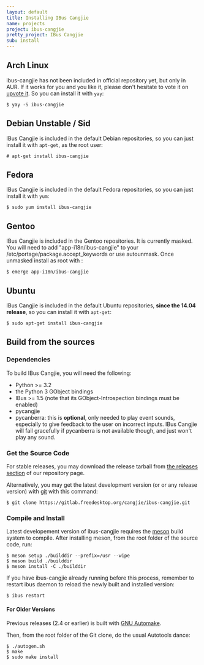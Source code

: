 ```yaml
---
layout: default
title: Installing IBus Cangjie
name: projects
project: ibus-cangjie
pretty_project: IBus Cangjie
sub: install
---
```


## Arch Linux

ibus-cangjie has not been included in official repository yet, but only in AUR.
If it works for you and you like it, please don't hesitate to vote it on
[upvote it](https://aur.archlinux.org/packages/ibus-cangjie/).
So you can install it with `yay`:

```
$ yay -S ibus-cangjie
```

## Debian Unstable / Sid

IBus Cangjie is included in the default Debian repositories, so you can just
install it with `apt-get`, as the root user:

```
# apt-get install ibus-cangjie
```

## Fedora

IBus Cangjie is included in the default Fedora repositories, so you can just
install it with `yum`:

```
$ sudo yum install ibus-cangjie
```

## Gentoo

IBus Cangjie is included in the Gentoo repositories. It is currently masked.
You will need to add "app-i18n/ibus-cangjie" to your /etc/portage/package.accept_keywords
or use autounmask. Once unmasked install as root with :

```
$ emerge app-i18n/ibus-cangjie
```

## Ubuntu

IBus Cangjie is included in the default Ubuntu repositories, **since
the 14.04 release**, so you can install it with `apt-get`:

```
$ sudo apt-get install ibus-cangjie
```

## Build from the sources

### Dependencies

To build IBus Cangjie, you will need the following:

* Python >= 3.2
* the Python 3 GObject bindings
* IBus >= 1.5 (note that its GObject-Introspection bindings must be enabled)
* pycangjie
* pycanberra: this is **optional**, only needed to play event sounds,
  especially to give feedback to the user on incorrect inputs. IBus Cangjie
  will fail gracefully if pycanberra is not available though, and just won't
  play any sound.

### G​et the Source Code

For stable releases, you may download the release tarball from
[the releases section][releases] of our repository page.

Alternatively, you may get the latest development version (or or any release
version) with [git][git] with this command:

```
$ git clone https://gitlab.freedesktop.org/cangjie/ibus-cangjie.git
```

### Compile and Install

L​atest developement version of ibus-cangjie requires the [meson][meson]
build system to compile. After installing meson, from the root folder of the
source code, run:

```
$ meson setup ./builddir --prefix=/usr --wipe
$ meson build ./builddir
$ meson install -C ./builddir
```

If you have ibus-cangjie already running before this process, remember to
restart ibus daemon to reload the newly built and installed version:

```
$ ibus restart
```

#### For Older Versions

Previous releases (2.4 or earlier) is built with [GNU Automake][automake].

Then, from the root folder of the Git clone, do the usual Autotools dance:

```
$ ./autogen.sh
$ make
$ sudo make install
```

[releases]: https://gitlab.freedesktop.org/cangjie/ibus-cangjie/-/releases
[meson]: https://mesonbuild.com/
[git]: https://git-scm.com/
[automake]: https://www.gnu.org/software/automake/manual/html_node/index.html